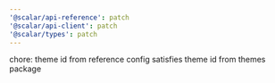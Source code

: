 ```yaml
---
'@scalar/api-reference': patch
'@scalar/api-client': patch
'@scalar/types': patch
---
```


chore: theme id from reference config satisfies theme id from themes package
